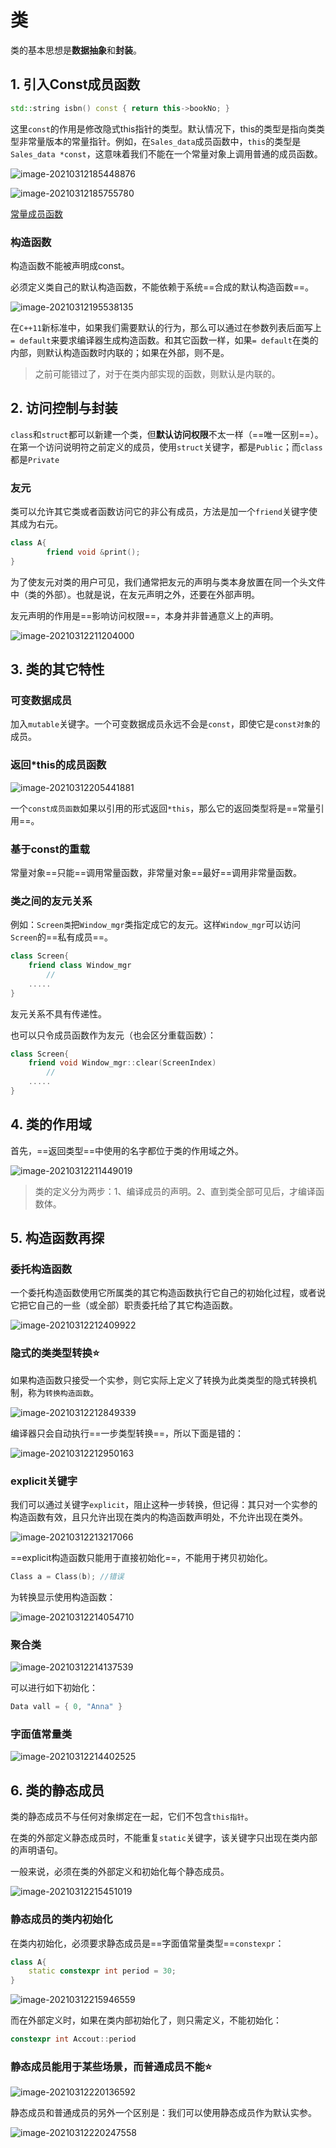 # 类

类的基本思想是**数据抽象**和**封装**。

## 1. 引入Const成员函数

```c++
std::string isbn() const { return this->bookNo; }
```

这里`const`的作用是修改隐式this指针的类型。默认情况下，this的类型是指向类类型非常量版本的常量指针。例如，在`Sales_data`成员函数中，`this`的类型是`Sales_data *const`，这意味着我们不能在一个常量对象上调用普通的成员函数。

![image-20210312185448876](第七章——类.assets/image-20210312185448876.png)

![image-20210312185755780](第七章——类.assets/image-20210312185755780.png)

[常量成员函数](https://blog.csdn.net/GMstart/article/details/7046140?utm_medium=distribute.pc_relevant.none-task-blog-BlogCommendFromMachineLearnPai2-1.control&dist_request_id=1328641.10985.16155463148072827&depth_1-utm_source=distribute.pc_relevant.none-task-blog-BlogCommendFromMachineLearnPai2-1.control)

### 构造函数

构造函数不能被声明成const。

必须定义类自己的默认构造函数，不能依赖于系统==合成的默认构造函数==。

![image-20210312195538135](第七章——类.assets/image-20210312195538135.png)

在`C++11`新标准中，如果我们需要默认的行为，那么可以通过在参数列表后面写上`= default`来要求编译器生成构造函数。和其它函数一样，如果`= default`在类的内部，则默认构造函数时内联的；如果在外部，则不是。

> 之前可能错过了，对于在类内部实现的函数，则默认是内联的。



## 2. 访问控制与封装

`class`和`struct`都可以新建一个类，但**默认访问权限**不太一样（==唯一区别==）。在第一个访问说明符之前定义的成员，使用`struct`关键字，都是`Public`；而`class`都是`Private`

### 友元

类可以允许其它类或者函数访问它的非公有成员，方法是加一个`friend`关键字使其成为右元。

```c++
class A{
		friend void &print();
}
```

为了使友元对类的用户可见，我们通常把友元的声明与类本身放置在同一个头文件中（类的外部）。也就是说，在友元声明之外，还要在外部声明。

友元声明的作用是==影响访问权限==，本身并非普通意义上的声明。

![image-20210312211204000](第七章——类.assets/image-20210312211204000.png)





## 3. 类的其它特性

### 可变数据成员

加入`mutable`关键字。一个可变数据成员永远不会是`const`，即使它是`const对象`的成员。

### 返回*this的成员函数

![image-20210312205441881](第七章——类.assets/image-20210312205441881.png)

一个`const成员函数`如果以引用的形式返回`*this`，那么它的返回类型将是==常量引用==。

### 基于const的重载

常量对象==只能==调用常量函数，非常量对象==最好==调用非常量函数。

### 类之间的友元关系

例如：`Screen类`把`Window_mgr`类指定成它的友元。这样`Window_mgr`可以访问`Screen`的==私有成员==。

```c++
class Screen{
	friend class Window_mgr
        //
    .....
}
```

友元关系不具有传递性。

也可以只令成员函数作为友元（也会区分重载函数）：

```c++
class Screen{
	friend void Window_mgr::clear(ScreenIndex)
        //
    .....
}
```



## 4. 类的作用域

首先，==返回类型==中使用的名字都位于类的作用域之外。

![image-20210312211449019](第七章——类.assets/image-20210312211449019.png)

> 类的定义分为两步：1、编译成员的声明。2、直到类全部可见后，才编译函数体。



## 5. 构造函数再探

### 委托构造函数

一个委托构造函数使用它所属类的其它构造函数执行它自己的初始化过程，或者说它把它自己的一些（或全部）职责委托给了其它构造函数。

![image-20210312212409922](第七章——类.assets/image-20210312212409922.png)

### 隐式的类类型转换:star:

如果构造函数只接受一个实参，则它实际上定义了转换为此类类型的隐式转换机制，称为`转换构造函数`。

![image-20210312212849339](第七章——类.assets/image-20210312212849339.png)

编译器只会自动执行==一步类型转换==，所以下面是错的：

![image-20210312212950163](第七章——类.assets/image-20210312212950163.png)

### explicit关键字

我们可以通过关键字`explicit`，阻止这种一步转换，但记得：其只对一个实参的构造函数有效，且只允许出现在类内的构造函数声明处，不允许出现在类外。

![image-20210312213217066](第七章——类.assets/image-20210312213217066.png)

==explicit构造函数只能用于直接初始化==，不能用于拷贝初始化。

```c++
Class a = Class(b); //错误
```

为转换显示使用构造函数：

![image-20210312214054710](第七章——类.assets/image-20210312214054710.png)

### 聚合类

![image-20210312214137539](第七章——类.assets/image-20210312214137539.png)

可以进行如下初始化：

```c++
Data vall = { 0, "Anna" }
```

### 字面值常量类

![image-20210312214402525](第七章——类.assets/image-20210312214402525.png)



## 6. 类的静态成员

类的静态成员不与任何对象绑定在一起，它们不包含`this指针`。

在类的外部定义静态成员时，不能重复`static`关键字，该关键字只出现在类内部的声明语句。

一般来说，必须在类的外部定义和初始化每个静态成员。

![image-20210312215451019](第七章——类.assets/image-20210312215451019.png)

### 静态成员的类内初始化

在类内初始化，必须要求静态成员是==字面值常量类型==`constexpr`：

```c++
class A{
	static constexpr int period = 30;
}
```

![image-20210312215946559](第七章——类.assets/image-20210312215946559.png)

而在外部定义时，如果在类内部初始化了，则只需定义，不能初始化：

```c++
constexpr int Accout::period
```

### 静态成员能用于某些场景，而普通成员不能:star:

![image-20210312220136592](第七章——类.assets/image-20210312220136592.png)

静态成员和普通成员的另外一个区别是：我们可以使用静态成员作为默认实参。

![image-20210312220247558](第七章——类.assets/image-20210312220247558.png)

